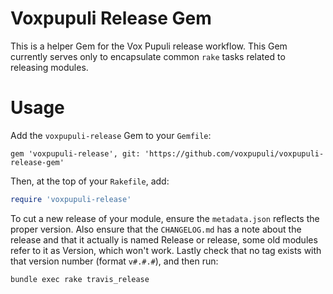 # Voxpupuli Release Gem

This is a helper Gem for the Vox Pupuli release workflow. This Gem currently serves only to encapsulate common `rake` tasks related to releasing modules.

# Usage
Add the `voxpupuli-release` Gem to your `Gemfile`:

```
gem 'voxpupuli-release', git: 'https://github.com/voxpupuli/voxpupuli-release-gem'
```

Then, at the top of your `Rakefile`, add:

```ruby
require 'voxpupuli-release'
```

To cut a new release of your module, ensure the `metadata.json` reflects the proper version. Also ensure that the `CHANGELOG.md` has a note about the release and that it actually is named Release or release, some old modules refer to it as Version, which won't work. Lastly check that no tag exists with that version number (format `v#.#.#`), and then run:

```
bundle exec rake travis_release
```
